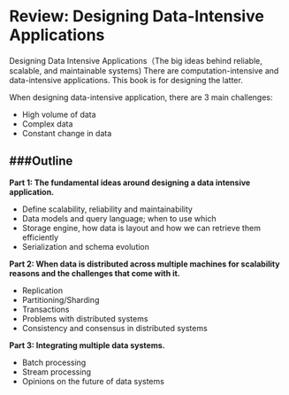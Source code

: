 # Review: Designing Data-Intensive Applications

Designing Data Intensive Applications（The big ideas behind reliable, scalable, and maintainable systems)
There are computation-intensive and data-intensive applications. This book is for designing the latter.

When designing data-intensive application, there are 3 main challenges:
- High volume of data
- Complex data
- Constant change in data

###Outline
------

**Part 1: The fundamental ideas around designing a data intensive application.**
- Define scalability, reliability and maintainability
- Data models and query language; when to use which
- Storage engine, how data is layout and how we can retrieve them efficiently
- Serialization and schema evolution

**Part 2: When data is distributed across multiple machines for scalability reasons and the challenges that come with it.**
- Replication
- Partitioning/Sharding
- Transactions
- Problems with distributed systems
- Consistency and consensus in distributed systems

**Part 3: Integrating multiple data systems.**
- Batch processing
- Stream processing
- Opinions on the future of data systems